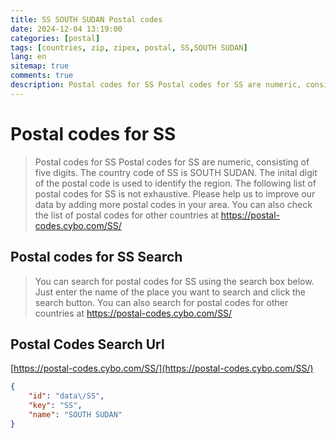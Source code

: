 ```yaml
---
title: SS SOUTH SUDAN Postal codes 
date: 2024-12-04 13:19:00
categories: [postal]
tags: [countries, zip, zipex, postal, SS,SOUTH SUDAN]
lang: en
sitemap: true
comments: true
description: Postal codes for SS Postal codes for SS are numeric, consisting of five digits. The country code of SS is SOUTH SUDAN. The inital digit of the postal code is used to identify the region. The following list of postal codes for SS is not exhaustive. Please help us to improve our data by adding more postal codes in your area. You can also check the list of postal codes for other countries at https://postal-codes.cybo.com/SS/
---
```


# Postal codes for SS
> Postal codes for SS Postal codes for SS are numeric, consisting of five digits. The country code of SS is SOUTH SUDAN. The inital digit of the postal code is used to identify the region. The following list of postal codes for SS is not exhaustive. Please help us to improve our data by adding more postal codes in your area. You can also check the list of postal codes for other countries at https://postal-codes.cybo.com/SS/

## Postal codes for SS Search 
> You can search for postal codes for SS using the search box below. Just enter the name of the place you want to search and click the search button. You can also search for postal codes for other countries at https://postal-codes.cybo.com/SS/

## Postal Codes Search Url

[https://postal-codes.cybo.com/SS/](https://postal-codes.cybo.com/SS/)
```json
{
    "id": "data\/SS",
    "key": "SS",
    "name": "SOUTH SUDAN"
}
```
